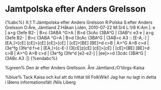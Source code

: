 # Jamtpolska efter Anders Grelsson

{%abc%}
X:1
T:Jämtpolska efter Anders Grelsson
R:Polska
S:efter Anders Grelsson
O:Åre, Jämtland
Z:Håkan Lidén, 2010-07-22
M:3/4
L:1/8
K:Am
|: e | a>g (3efe B2- | B>c (3ABA ^G>A | B>d (3cAc (3BA^G | (3AB^c e3 e | 
a>g (3efe B2- | B>c (3ABA ^G>A | B>d (3cAc (3BA^G | (3AB=c A3 :: [E-A,-] | 
[EA,]>[cE] [cE]>[cE] [cE]>[cE] | [cE]>[BE] [BE]>d c>B | A>^G A>B c>d | (3e^fg (3fe^d f>e | [EA,]>[c-E-] (3[cE]z[cE] [cE]>[cE] | 
[cE]>[BE] [BE]>d c>B | A>^G A>B c>d | (3e^fg (3fe^d [e2-e2-] | [ee]>=d (3cdc (3BA^G | (3ABc A3 :|] 
{%endabc%}

%green% Den är efter Anders Grellsson. Åre Jämtland./O'tôrgs-Kaisa

%blue% Tack Kaisa och kul att du hittat till FolkWiki! Jag har nu lagt in detta i låtens informationsfält /Nils Liberg
